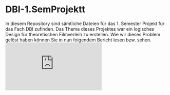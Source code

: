 # DBI-1.SemProjektt
In diesem Repository sind sämtliche Dateien für das 1. Semester Projekt für das Fach DBI zufinden. Das Thema dieses Projektes war ein logisches Design für theoretischen Filmverleih zu erstellen. Wie wir dieses Problem gelöst haben können Sie in nun folgendem Bericht lesen bzw. sehen.
![Bericht](https://github.com/Mr-Phil1/DBI-ProjektSem1/blob/main/Bericht.md)
